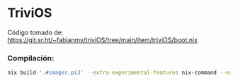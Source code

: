 # TriviOS

Código tomado de: https://git.sr.ht/~fabianmv/triviOS/tree/main/item/triviOS/boot.nix

### Compilación:

```bash
nix build '.#images.pi3' --extra-experimental-features nix-command --extra-experimental-features flakes --show-trace --print-build-logs
```
